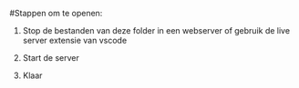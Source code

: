 #Stappen om te openen:

1. Stop de bestanden van deze folder in een webserver of gebruik de live server extensie van vscode

2. Start de server

3. Klaar